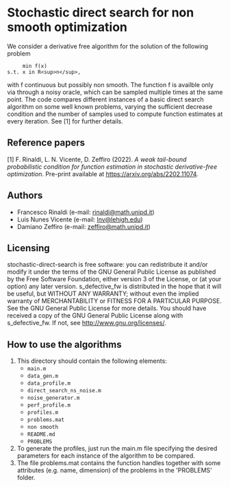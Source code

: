 # Stochastic direct search for non smooth optimization
We consider a derivative free algorithm for the solution of the following problem

         min f(x)
    s.t. x in R<sup>n</sup>,
    
with f continuous but possibly non smooth. The function f is availble only via through a noisy oracle, which can be sampled multiple times at the same point. The code compares different instances of a basic direct search algorithm on some well known problems, varying the sufficient decrease condition and the number of samples used to compute function estimates at every iteration. See [1] for further details. 

## Reference papers

[1] F. Rinaldi, L. N. Vicente, D. Zeffiro (2022). _A weak tail-bound probabilistic condition for function
estimation in stochastic derivative-free optimization_. Pre-print available at <https://arxiv.org/abs/2202.11074>.


## Authors

* Francesco Rinaldi (e-mail: [rinaldi@math.unipd.it](mailto:rinaldi@math.unipd.it))
* Luis Nunes Vicente  (e-mail: [lnv@lehigh.edu](mailto:lnv@lehigh.edu))
* Damiano Zeffiro (e-mail: [zeffiro@math.unipd.it](mailto:zeffiro@math.unipd.it))

## Licensing

stochastic-direct-search is free software: you can redistribute it and/or modify
it under the terms of the GNU General Public License as published by
the Free Software Foundation, either version 3 of the License, or
(at your option) any later version.
s_defective_fw is distributed in the hope that it will be useful,
but WITHOUT ANY WARRANTY; without even the implied warranty of
MERCHANTABILITY or FITNESS FOR A PARTICULAR PURPOSE. See the
GNU General Public License for more details.
You should have received a copy of the GNU General Public License
along with s_defective_fw. If not, see <http://www.gnu.org/licenses/>.

## How to use the algorithms


1. This directory should contain the following elements:
    * `main.m`
    * `data_gen.m`
    * `data_profile.m`
    * `direct_search_ns_noise.m`
    * `noise_generator.m`
    * `perf_profile.m`
    * `profiles.m`
    * `problems.mat`
    * `non smooth`
    * `README.md`
    * `PROBLEMS`
2. To generate the profiles, just run the main.m file specifying the desired parameters for each instance of the algorithm to be compared.
3. The file problems.mat contains the function handles together with some attributes (e.g. name, dimension) of the problems in the 'PROBLEMS' folder.
